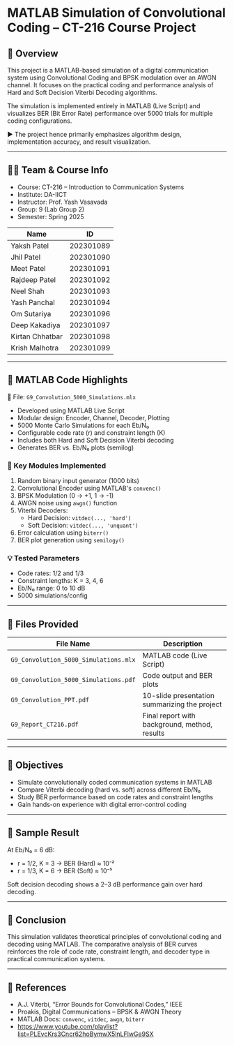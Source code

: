 # MATLAB Simulation of Convolutional Coding – CT-216 Course Project

## 🧠 Overview

This project is a MATLAB-based simulation of a digital communication system using Convolutional Coding and BPSK modulation over an AWGN channel. It focuses on the practical coding and performance analysis of Hard and Soft Decision Viterbi Decoding algorithms.

The simulation is implemented entirely in MATLAB (Live Script) and visualizes BER (Bit Error Rate) performance over 5000 trials for multiple coding configurations.

▶️ The project hence primarily emphasizes algorithm design, implementation accuracy, and result visualization.

---

## 👨‍💻 Team & Course Info

- Course: CT-216 – Introduction to Communication Systems  
- Institute: DA-IICT  
- Instructor: Prof. Yash Vasavada  
- Group: 9 (Lab Group 2)  
- Semester: Spring 2025

| Name           | ID         |
|----------------|------------|
| Yaksh Patel    | 202301089  |
| Jhil Patel     | 202301090  |
| Meet Patel     | 202301091  |
| Rajdeep Patel  | 202301092  |
| Neel Shah      | 202301093  |
| Yash Panchal   | 202301094  |
| Om Sutariya    | 202301096  |
| Deep Kakadiya  | 202301097  |
| Kirtan Chhatbar| 202301098  |
| Krish Malhotra | 202301099  |

---

## 🧰 MATLAB Code Highlights

📂 File: `G9_Convolution_5000_Simulations.mlx`

- Developed using MATLAB Live Script
- Modular design: Encoder, Channel, Decoder, Plotting
- 5000 Monte Carlo Simulations for each Eb/N₀
- Configurable code rate (r) and constraint length (K)
- Includes both Hard and Soft Decision Viterbi decoding
- Generates BER vs. Eb/N₀ plots (semilog)

### 🧩 Key Modules Implemented

1. Random binary input generator (1000 bits)
2. Convolutional Encoder using MATLAB's `convenc()`
3. BPSK Modulation (0 → +1, 1 → -1)
4. AWGN noise using `awgn()` function
5. Viterbi Decoders:
   - Hard Decision: `vitdec(..., 'hard')`
   - Soft Decision: `vitdec(..., 'unquant')`
6. Error calculation using `biterr()`
7. BER plot generation using `semilogy()`

### 💡 Tested Parameters

- Code rates: 1/2 and 1/3
- Constraint lengths: K = 3, 4, 6
- Eb/N₀ range: 0 to 10 dB
- 5000 simulations/config

---

## 📁 Files Provided

| File Name                          | Description                                       |
|-----------------------------------|---------------------------------------------------|
| `G9_Convolution_5000_Simulations.mlx` | MATLAB code (Live Script)                        |
| `G9_Convolution_5000_Simulations.pdf`| Code output and BER plots                        |
| `G9_Convolution_PPT.pdf`          | 10-slide presentation summarizing the project     |
| `G9_Report_CT216.pdf`             | Final report with background, method, results     |

---

## 🎯 Objectives

- Simulate convolutionally coded communication systems in MATLAB
- Compare Viterbi decoding (hard vs. soft) across different Eb/N₀
- Study BER performance based on code rates and constraint lengths
- Gain hands-on experience with digital error-control coding

---

## 🚀 Sample Result

At Eb/N₀ = 6 dB:
- r = 1/2, K = 3 → BER (Hard) ≈ 10⁻²
- r = 1/3, K = 6 → BER (Soft) ≈ 10⁻⁵

Soft decision decoding shows a 2–3 dB performance gain over hard decoding.

---

## 📌 Conclusion

This simulation validates theoretical principles of convolutional coding and decoding using MATLAB. The comparative analysis of BER curves reinforces the role of code rate, constraint length, and decoder type in practical communication systems.

---

## 🔗 References

- A.J. Viterbi, “Error Bounds for Convolutional Codes,” IEEE
- Proakis, Digital Communications – BPSK & AWGN Theory
- MATLAB Docs: `convenc`, `vitdec`, `awgn`, `biterr`
- https://www.youtube.com/playlist?list=PLEvcKrs3Cncr62hoBymwX5lnLFlwGe9SX
